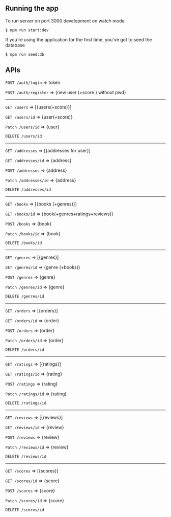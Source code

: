 ## Running the app

To run server on port 3000 development on watch mode
```
$ npm run start:dev
```

If you're using the application for the first time, you've got to seed the database
```
$ npm run seed:db
```

## APIs

```POST /auth/login``` 	=> token

```POST /auth/register``` 	=> {new user (+score ) without pwd}
***
```GET /users``` 		=> [{users(+score)}]

```GET /users/id``` 		=> {user(+score)}

```Patch /users/id```		=> {user}

```DELETE /users/id```

***
```GET /addresses```		=> [{addresses for user}]

```GET /addresses/id``` 	=> {address}

```POST /addresses```		=> {address}

```Patch /addresses/id```	=> {address}

```DELETE /addresses/id```

***
```GET /books```		=> [{books (+genres)}]

```GET /books/id``` 		=> {book(+genres+ratings+reviews)}

```POST /books```		=> {book}

```Patch /books/id```		=> {book}

```DELETE /books/id```

***
```GET /genres```		=> [{genres}]

```GET /genres/id``` 	=> {genre (+books)}

```POST /genres```		=> {genre}

```Patch /genres/id```	=> {genre}

```DELETE /genres/id```

***
```GET /orders```		=> [{orders}]

```GET /orders/id``` 	=> {order}

```POST /orders```		=> {order}

```Patch /orders/id```	=> {order}

```DELETE /orders/id```

***
```GET /ratings```		=> [{ratings}]

```GET /ratings/id``` 	=> {rating}

```POST /ratings```		=> {rating}

```Patch /ratings/id```	=> {rating}

```DELETE /ratings/id```

***
```GET /reviews```		=> [{reviews}]

```GET /reviews/id``` 	=> {review}

```POST /reviews```		=> {review}

```Patch /reviews/id```	=> {review}

```DELETE /reviews/id```

***
```GET /scores```		=> [{scores}]

```GET /scores/id``` 	=> {score}

```POST /scores```		=> {score}

```Patch /scores/id```	=> {score}

```DELETE /scores/id```
